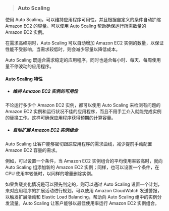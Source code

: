 > ### **Auto Scaling**


使用 Auto Scaling，可以维持应用程序可用性，并且根据自定义的条件自动扩缩 Amazon EC2 的容量。可以使用 Auto Scaling 帮助确保运行所需数量的 Amazon EC2 实例。

在需求高峰期时，Auto Scaling 可以自动增加 Amazon EC2 实例的数量，以保证性能不受影响，当需求较低时，则会减少容量以降低成本。

Auto Scaling 既适合需求稳定的应用程序，同时也适合每小时、每天、每周使用量不停波动的应用程序。 


#### Auto Scaling 特性


* ##### 维持 Amazon EC2 实例的可用性

 不论运行多少个 Amazon EC2 实例，都可以使用 Auto Scaling 来检测有问题的 Amazon EC2 实例和运行状况不佳的应用程序，而且不用手工介入就能完成实例的替换工作。这样可确保应用程序获得预期的计算容量。 

* ##### 自动扩展 Amazon EC2 实例组合

 Auto Scaling 让客户能够密切跟踪应用程序的需求曲线，减少提前手动配置 Amazon EC2 容量的需求。

 例如，可以设置一个条件，当 Amazon EC2 实例组合的平均使用率较高时，就向 Auto Scaling 组添加新的 Amazon EC2 实例；同样，也可以设置一个条件，在 CPU 使用率较低时，以同样的增量删除实例。

 如果负载变化情况是可以预先判定的，则可以通过 Auto Scaling 设置一个计划，来对应用程序的扩展活动进行规划。可以使用 Amazon CloudWatch 发送警报，以触发扩展活动和 Elastic Load Balancing，帮助向 Auto Scaling 组中的实例分发流量。Auto Scaling 让客户能够以最佳使用率运行 Amazon EC2 实例组合。